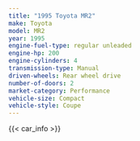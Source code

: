 ```yaml
---
title: "1995 Toyota MR2"
make: Toyota
model: MR2
year: 1995
engine-fuel-type: regular unleaded
engine-hp: 200
engine-cylinders: 4
transmission-type: Manual
driven-wheels: Rear wheel drive
number-of-doors: 2
market-category: Performance
vehicle-size: Compact
vehicle-style: Coupe
---
```


{{< car_info >}}
